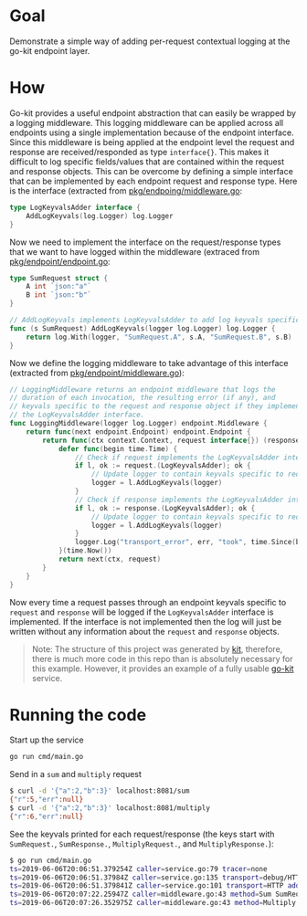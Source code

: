 # Goal

Demonstrate a simple way of adding per-request contextual logging at the go-kit 
endpoint layer. 

# How

Go-kit provides a useful endpoint abstraction that can easily be wrapped by a logging middleware.
This logging middleware can be applied across all endpoints using a single implementation because of the endpoint
interface. Since this middleware is being applied at the endpoint level the request and response are received/responded
as type `interface{}`. This makes it difficult to log specific fields/values that are contained within the request
and response objects. This can be overcome by defining a simple interface that can be implemented by each endpoint 
request and response type. Here is the interface (extracted from [pkg/endpoing/middleware.go](pkg/endpoing/middleware.go):

```go
type LogKeyvalsAdder interface {
	AddLogKeyvals(log.Logger) log.Logger
}
```

Now we need to implement the interface on the request/response types that we want to have logged within the 
middleware (extraced from [pkg/endpoint/endpoint.go](pkg/endpoint/endpoint.go):

```go
type SumRequest struct {
	A int `json:"a"`
	B int `json:"b"`
}

// AddLogKeyvals implements LogKeyvalsAdder to add log keyvals specific to SumRequest
func (s SumRequest) AddLogKeyvals(logger log.Logger) log.Logger {
	return log.With(logger, "SumRequest.A", s.A, "SumRequest.B", s.B)
}
```

Now we define the logging middleware to take advantage of this 
interface (extracted from [pkg/endpoint/middleware.go](pkg/endpoint/middleware.go)):

```go
// LoggingMiddleware returns an endpoint middleware that logs the
// duration of each invocation, the resulting error (if any), and
// keyvals specific to the request and response object if they implement
// the LogKeyvalsAdder interface.
func LoggingMiddleware(logger log.Logger) endpoint.Middleware {
	return func(next endpoint.Endpoint) endpoint.Endpoint {
		return func(ctx context.Context, request interface{}) (response interface{}, err error) {
			defer func(begin time.Time) {
				// Check if request implements the LogKeyvalsAdder interface
				if l, ok := request.(LogKeyvalsAdder); ok {
					// Update logger to contain keyvals specific to request
					logger = l.AddLogKeyvals(logger)
				}
				// Check if response implements the LogKeyvalsAdder interface
				if l, ok := response.(LogKeyvalsAdder); ok {
					// Update logger to contain keyvals specific to request
					logger = l.AddLogKeyvals(logger)
				}
				logger.Log("transport_error", err, "took", time.Since(begin))
			}(time.Now())
			return next(ctx, request)
		}
	}
}
```

Now every time a request passes through an endpoint keyvals specific to `request` and `response` will be logged
if the `LogKeyvalsAdder` interface is implemented. If the interface is not implemented then the log will just be
written without any information about the `request` and `response` objects.

> Note: The structure of this project was generated by [kit](https://github.com/kujtimiihoxha/kit), therefore, there is 
much more code in this repo than is absolutely necessary for this example. However, it provides an example of a fully 
usable [go-kit](https://github.com/go-kit/kit) service.

# Running the code

Start up the service

```bash
go run cmd/main.go 
```

Send in a `sum` and `multiply` request

```bash
$ curl -d '{"a":2,"b":3}' localhost:8081/sum
{"r":5,"err":null}
$ curl -d '{"a":2,"b":3}' localhost:8081/multiply
{"r":6,"err":null}

```

See the keyvals printed for each request/response (the keys start with `SumRequest.`, `SumResponse.`, `MultiplyRequest.`, and `MultiplyResponse.`):

```bash
$ go run cmd/main.go 
ts=2019-06-06T20:06:51.379254Z caller=service.go:79 tracer=none
ts=2019-06-06T20:06:51.37984Z caller=service.go:135 transport=debug/HTTP addr=:8080
ts=2019-06-06T20:06:51.379841Z caller=service.go:101 transport=HTTP addr=:8081
ts=2019-06-06T20:07:22.25947Z caller=middleware.go:43 method=Sum SumRequest.A=2 SumRequest.B=3 SumResponse.R=5 SumResponse.Err=null transport_error=null took=8.018µs
ts=2019-06-06T20:07:26.352975Z caller=middleware.go:43 method=Multiply MultiplyRequest.R=2 MultiplyRequest.Err=3 MultiplyResponse.R=6 MultiplyResponse.Err=null transport_error=null took=8.179µs
```